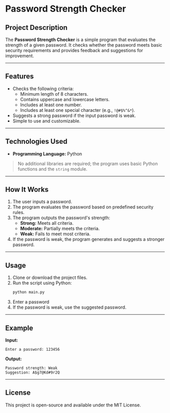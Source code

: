# Password Strength Checker

## Project Description
The **Password Strength Checker** is a simple program that evaluates the strength of a given password. It checks whether the password meets basic security requirements and provides feedback and suggestions for improvement.

---

## Features
- Checks the following criteria:
  - Minimum length of 8 characters.
  - Contains uppercase and lowercase letters.
  - Includes at least one number.
  - Includes at least one special character (e.g., `!@#$%^&*`).
- Suggests a strong password if the input password is weak.
- Simple to use and customizable.

---

## Technologies Used
- **Programming Language:** Python

> No additional libraries are required; the program uses basic Python functions and the `string` module.

---

## How It Works
1. The user inputs a password.
2. The program evaluates the password based on predefined security rules.
3. The program outputs the password's strength:
   - **Strong:** Meets all criteria.
   - **Moderate:** Partially meets the criteria.
   - **Weak:** Fails to meet most criteria.
4. If the password is weak, the program generates and suggests a stronger password.

---

## Usage
1. Clone or download the project files.
2. Run the script using Python:
   ```bash
   python main.py
   ```
3. Enter a password 
4. If the password is weak, use the suggested password.
---

## Example
**Input:**
```
Enter a password: 123456
```

**Output:**
```
Password strength: Weak
Suggestion: A$g7@Kd#9r2Q
```
---

## License
This project is open-source and available under the MIT License.
